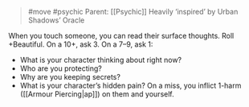 > #move #psychic
> Parent: [[Psychic]]
> Heavily ‘inspired’ by Urban Shadows’ Oracle

When you touch someone, you can read their surface thoughts. Roll +Beautiful. On a 10+, ask 3. On a 7–9, ask 1:
- What is your character thinking about right now?
- Who are you protecting?
- Why are you keeping secrets?
- What is your character’s hidden pain?
On a miss, you inflict 1-harm ([[Armour Piercing|ap]]) on them and yourself.